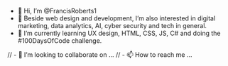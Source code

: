 - 👋 Hi, I’m @FrancisRoberts1
- 👀 Beside web design and development, I’m also interested in digital marketing, data analytics, AI, cyber security and tech in general.
- 🌱 I’m currently learning UX design, HTML, CSS, JS, C# and doing the #100DaysOfCode challenge.

// - 💞️ I’m looking to collaborate on ...
// - 📫 How to reach me ...

<!---
RobertsFR/RobertsFR is a ✨ special ✨ repository because its `README.md` (this file) appears on your GitHub profile.
You can click the Preview link to take a look at your changes.
--->
